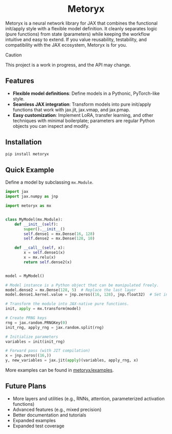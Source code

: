 <div align="center">
    <h1>Metoryx</h1>
</div>

Metoryx is a neural network library for JAX that combines the functional init/apply style with a flexible model definition. It cleanly separates logic (pure functions) from state (parameters) while keeping the workflow intuitive and easy to extend. If you value reusability, testability, and compatibility with the JAX ecosystem, Metoryx is for you.

> [!CAUTION]
> This project is a work in progress, and the API may change.

## Features

- **Flexible model definitions**: Define models in a Pythonic, PyTorch-like style.
- **Seamless JAX integration**: Transform models into pure init/apply functions that work with jax.jit, jax.vmap, and jax.pmap.
- **Easy customization**: Implement LoRA, transfer learning, and other techniques with minimal boilerplate; parameters are regular Python objects you can inspect and modify.

## Installation

```bash
pip install metoryx
```

## Quick Example

Define a model by subclassing `mx.Module`.

```python
import jax
import jax.numpy as jnp

import metoryx as mx


class MyModel(mx.Module):
    def __init__(self):
        super().__init__()
        self.dense1 = mx.Dense(16, 128)
        self.dense2 = mx.Dense(128, 10)

    def __call__(self, x):
        x = self.dense1(x)
        x = mx.relu(x)
        return self.dense2(x)


model = MyModel()

# Model instance is a Python object that can be manipulated freely.
model.dense2 = mx.Dense(128, 5)  # Replace the last layer
model.dense1.kernel.value = jnp.zeros((16, 128), jnp.float32)  # Set initial weights directly

# Transform the module into JAX-native pure functions.
init, apply = mx.transform(model)

# Create PRNG keys
rng = jax.random.PRNGKey(0)
init_rng, apply_rng = jax.random.split(rng)

# Initialize parameters
variables = init(init_rng)

# Forward pass (with JIT compilation)
x = jnp.zeros((16,))
y, new_variables = jax.jit(apply)(variables, apply_rng, x)
```

More examples can be found in [metoryx/examples](https://github.com/metoryx/examples).

## Future Plans

- More layers and utilities (e.g., RNNs, attention, parameterized activation functions)
- Advanced features (e.g., mixed precision)
- Better documentation and tutorials
- Expanded examples
- Expanded test coverage